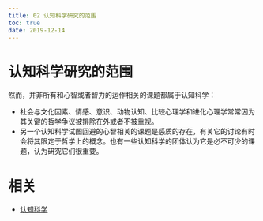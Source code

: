 ```yaml
---
title: 02 认知科学研究的范围
toc: true
date: 2019-12-14
---
```

# 认知科学研究的范围


然而，并非所有和心智或者智力的运作相关的课题都属于认知科学：

- 社会与文化因素、情感、意识、动物认知、比较心理学和进化心理学常常因为其关键的哲学争议被排除在外或者不被重视。
- 另一个认知科学试图回避的心智相关的课题是感质的存在，有关它的讨论有时会将其限定于哲学上的概念。也有一些认知科学的团体认为它是必不可少的课题，认为研究它们很重要。


# 相关

- [认知科学](https://zh.wikipedia.org/wiki/%E8%AE%A4%E7%9F%A5%E7%A7%91%E5%AD%A6)
